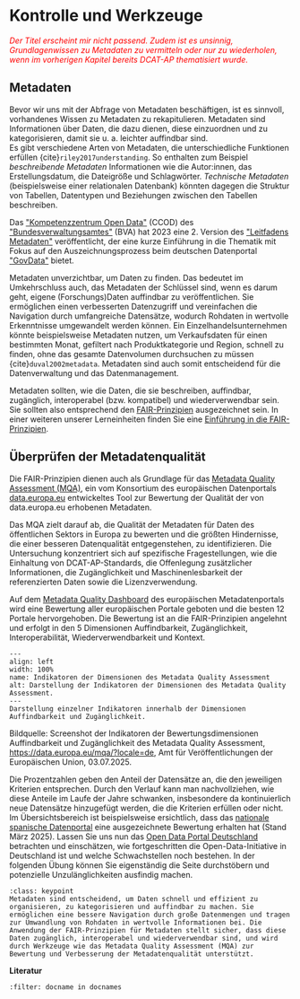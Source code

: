 # Kontrolle und Werkzeuge
<span style="color:red">*Der Titel erscheint mir nicht passend. Zudem ist es unsinnig, Grundlagenwissen zu Metadaten zu vermitteln oder nur zu wiederholen, wenn im vorherigen Kapitel bereits DCAT-AP thematisiert wurde.*</span>

## Metadaten

Bevor wir uns mit der Abfrage von Metadaten beschäftigen, ist es sinnvoll, vorhandenes Wissen zu Metadaten zu rekapitulieren. 
Metadaten sind Informationen über Daten, die dazu dienen, diese einzuordnen und zu kategorisieren, damit sie u. a. leichter auffindbar sind.  
Es gibt verschiedene Arten von Metadaten, die unterschiedliche Funktionen erfüllen {cite}`riley2017understanding`. So enthalten zum Beispiel *beschreibende Metadaten* Informationen wie die Autor:innen, das Erstellungsdatum, die Dateigröße und Schlagwörter. *Technische Metadaten* (beispielsweise einer relationalen Datenbank) könnten dagegen die Struktur von Tabellen, Datentypen und Beziehungen zwischen den Tabellen beschreiben.

Das <a href="https://www.bva.bund.de/DE/Services/Behoerden/Beratung/OpenData/opendata_node.html" class="external-link" target="_blank">"Kompetenzzentrum Open Data"</a> (CCOD) des <a href="https://www.bva.bund.de/DE/Home/home_node.html" class="external-link" target="_blank">"Bundesverwaltungsamtes"</a> (BVA) hat 2023 eine 2. Version des <a href="https://www.bva.bund.de/SharedDocs/Downloads/DE/Behoerden/Beratung/Methoden/open_data_leitfaden_metadaten.pdf?__blob=publicationFile&v=2" class="external-link" target="_blank">"Leitfadens Metadaten"</a> veröffentlicht, der eine kurze Einführung in die Thematik mit Fokus auf den Auszeichnungsprozess beim deutschen Datenportal <a href="https://www.govdata.de/" class="external-link" target="_blank">"GovData"</a> bietet.

Metadaten unverzichtbar, um Daten zu finden. Das bedeutet im Umkehrschluss auch, das Metadaten der Schlüssel sind, wenn es darum geht, eigene (Forschungs)Daten auffindbar zu veröffentlichen.
Sie ermöglichen einen verbesserten Datenzugriff und vereinfachen die Navigation durch umfangreiche Datensätze, wodurch Rohdaten in wertvolle Erkenntnisse umgewandelt werden können.
Ein Einzelhandelsunternehmen könnte beispielsweise Metadaten nutzen, um Verkaufsdaten für einen bestimmten Monat, gefiltert nach Produktkategorie und Region, schnell zu finden, ohne das gesamte Datenvolumen durchsuchen zu müssen {cite}`duval2002metadata`. Metadaten sind auch somit entscheidend für die Datenverwaltung und das Datenmanagement.

Metadaten sollten, wie die Daten, die sie beschreiben, auffindbar, zugänglich, interoperabel (bzw. kompatibel) und wiederverwendbar sein. Sie sollten also entsprechend den <a href="https://www.go-fair.org/fair-principles/" class="external-link" target="_blank">FAIR-Prinzipien</a> ausgezeichnet sein. In einer weiteren unserer Lerneinheiten finden Sie eine <a href="https://quadriga-dk.github.io/Tabelle-Fallstudie-1/Markdown/3_1_FairPrinzipien.html" class="external-link" target="_blank">Einführung in die FAIR-Prinzipien</a>.


## Überprüfen der Metadatenqualität

Die FAIR-Prinzipien dienen auch als Grundlage für das <a href="https://data.europa.eu/mqa/methodology?locale=de" class="external-link" target="_blank">Metadata Quality Assessment (MQA)</a>, ein vom Konsortium des europäischen Datenportals <a href="https://data.europa.eu/de" class="external-link" target="_blank">data.europa.eu</a> entwickeltes Tool zur Bewertung der Qualität der von data.europa.eu erhobenen Metadaten.

Das MQA zielt darauf ab, die Qualität der Metadaten für Daten des öffentlichen Sektors in Europa zu bewerten und die größten Hindernisse, die einer besseren Datenqualität entgegenstehen, zu identifizieren. Die Untersuchung konzentriert sich auf spezifische Fragestellungen, wie die Einhaltung von DCAT-AP-Standards, die Offenlegung zusätzlicher Informationen, die Zugänglichkeit und Maschinenlesbarkeit der referenzierten Daten sowie die Lizenzverwendung.

Auf dem <a href="https://data.europa.eu/mqa/?locale=de" class="external-link" target="_blank">Metadata Quality Dashboard</a> des europäischen Metadatenportals wird eine Bewertung aller europäischen Portale geboten und die besten 12 Portale hervorgehoben. Die Bewertung ist an die FAIR-Prinzipien angelehnt und erfolgt in den 5 Dimensionen Auffindbarkeit, Zugänglichkeit, Interoperabilität, Wiederverwendbarkeit und Kontext. 

```{figure} /assets/mqa_screenshot_20250703.png
---
align: left
width: 100%
name: Indikatoren der Dimensionen des Metadata Quality Assessment
alt: Darstellung der Indikatoren der Dimensionen des Metadata Quality Assessment.
---
Darstellung einzelner Indikatoren innerhalb der Dimensionen Auffindbarkeit und Zugänglichkeit.
```
Bildquelle: Screenshot der Indikatoren der Bewertungsdimensionen Auffindbarkeit und Zugänglichkeit des Metadata Quality Assessment, <a href="https://data.europa.eu/mqa/?locale=de" class="external-link" target="_blank">https://data.europa.eu/mqa/?locale=de</a>, Amt für Veröffentlichungen der Europäischen Union, 03.07.2025.


Die Prozentzahlen geben den Anteil der Datensätze an, die den jeweiligen Kriterien entsprechen. Durch den Verlauf kann man nachvollziehen, wie diese Anteile im Laufe der Jahre schwanken, insbesondere da kontinuierlich neue Datensätze hinzugefügt werden, die die Kriterien erfüllen oder nicht. Im Übersichtsbereich ist beispielsweise ersichtlich, dass das [nationale spanische Datenportal](https://data.europa.eu/mqa/catalogues/yoda/?locale=de) eine ausgezeichnete Bewertung erhalten hat (Stand März 2025). 
Lassen Sie uns nun das [Open Data Portal Deutschland](https://data.europa.eu/mqa/catalogues/govdata/?locale=de) betrachten und einschätzen, wie fortgeschritten die Open-Data-Initiative in Deutschland ist und welche Schwachstellen noch bestehen. In der folgenden Übung können Sie eigenständig die Seite durchstöbern und potenzielle Unzulänglichkeiten ausfindig machen.

```{admonition} Was  Sie mitnehmen sollten
:class: keypoint
Metadaten sind entscheidend, um Daten schnell und effizient zu organisieren, zu kategorisieren und auffindbar zu machen. Sie ermöglichen eine bessere Navigation durch große Datenmengen und tragen zur Umwandlung von Rohdaten in wertvolle Informationen bei. Die Anwendung der FAIR-Prinzipien für Metadaten stellt sicher, dass diese Daten zugänglich, interoperabel und wiederverwendbar sind, und wird durch Werkzeuge wie das Metadata Quality Assessment (MQA) zur Bewertung und Verbesserung der Metadatenqualität unterstützt.
```

**Literatur**

```{bibliography}
:filter: docname in docnames
```